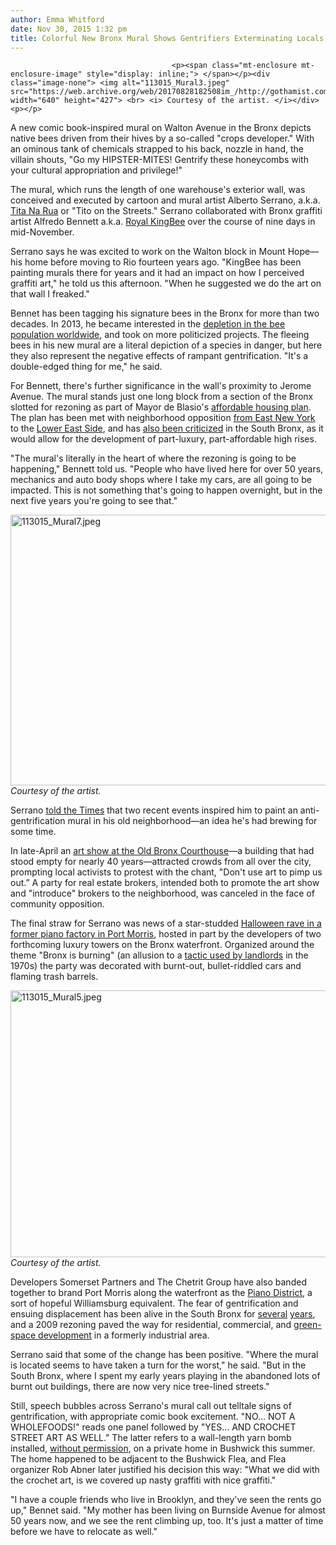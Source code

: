 ```yaml
---
author: Emma Whitford
date: Nov 30, 2015 1:32 pm
title: Colorful New Bronx Mural Shows Gentrifiers Exterminating Locals
---
```


	
										<p><span class="mt-enclosure mt-enclosure-image" style="display: inline;"> </span></p><div class="image-none"> <img alt="113015_Mural3.jpeg" src="https://web.archive.org/web/20170828182508im_/http://gothamist.com/attachments/nyc_ewhitford/113015_Mural3.jpeg" width="640" height="427"> <br> <i> Courtesy of the artist. </i></div> <p></p>

<p>A new comic book-inspired mural on Walton Avenue in the Bronx depicts native bees driven from their hives by a so-called &quot;crops developer.&quot; With an ominous tank of chemicals strapped to his back, nozzle in hand, the villain shouts, &quot;Go my HIPSTER-MITES! Gentrify these honeycombs with your cultural appropriation and privilege!&quot; </p>

<p>The mural, which runs the length of one warehouse&apos;s exterior wall, was conceived and executed by cartoon and mural artist Alberto Serrano, a.k.a. <a href="https://web.archive.org/web/20170828182508/http://www.titonarua.com/">Tita Na Rua</a> or &quot;Tito on the Streets.&quot; Serrano collaborated with Bronx graffiti artist Alfredo Bennett a.k.a. <a href="https://web.archive.org/web/20170828182508/http://kingbeeuw.com/">Royal KingBee</a> over the course of nine days in mid-November. </p>

<p>Serrano says he was excited to work on the Walton block in Mount Hope&#x2014;his home before moving to Rio fourteen years ago. &quot;KingBee has been painting murals there for years and it had an impact on how I perceived graffiti art,&quot; he told us this afternoon. &quot;When he suggested we do the art on that wall I freaked.&quot; </p>

<p>Bennet has been tagging his signature bees in the Bronx for more than two decades. In 2013, he became interested in the <a href="https://web.archive.org/web/20170828182508/http://gothamist.com/2015/07/09/climate_change_bees.php">depletion in the bee population worldwide</a>, and took on more politicized projects. The fleeing bees in his new mural are a literal depiction of a species in danger, but here they also represent the negative effects of rampant gentrification. &quot;It&apos;s a double-edged thing for me,&quot; he said. </p>

<p>For Bennett, there&apos;s further significance in the wall&apos;s proximity to Jerome Avenue. The mural stands just one long block from a section of the Bronx slotted for rezoning as part of Mayor de Blasio&apos;s <a href="https://web.archive.org/web/20170828182508/http://gothamist.com/2014/05/07/de_blasios_housing_plan.php">affordable housing plan</a>.  The plan has been met with neighborhood opposition <a href="https://web.archive.org/web/20170828182508/http://gothamist.com/2015/09/21/affordable_housing_east_ny.php">from East New York</a> to the <a href="https://web.archive.org/web/20170828182508/http://gothamist.com/2015/10/15/les_dorm_life.php">Lower East Side</a>, and has <a href="https://web.archive.org/web/20170828182508/http://gothamist.com/2015/08/18/bronx_housing_greed.php">also been criticized</a> in the South Bronx, as it would allow for the development of part-luxury, part-affordable high rises. </p>

<p>&quot;The mural&apos;s literally in the heart of where the rezoning is going to be happening,&quot; Bennett told us. &quot;People who have lived here for over 50 years, mechanics and auto body shops where I take my cars, are all going to be impacted. This is not something that&apos;s going to happen overnight, but in the next five years you&apos;re going to see that.&quot; </p>

<p><span class="mt-enclosure mt-enclosure-image" style="display: inline;"> </span></p><div class="image-none"> <img alt="113015_Mural7.jpeg" src="https://web.archive.org/web/20170828182508im_/http://gothamist.com/attachments/nyc_ewhitford/113015_Mural7.jpeg" width="640" height="433"> <br> <i> Courtesy of the artist. </i></div> <p></p>

<p>Serrano <a href="https://web.archive.org/web/20170828182508/http://www.nytimes.com/2015/11/30/nyregion/on-a-wall-in-the-west-bronx-a-gentrification-battle-rages.html?_r=0">told the Times</a> that two recent events inspired him to paint an anti-gentrification mural in his old neighborhood&#x2014;an idea he&apos;s had brewing for some time. </p>

<p>In late-April an <a href="https://web.archive.org/web/20170828182508/http://hyperallergic.com/221521/in-the-bronx-a-pop-up-art-show-is-a-lightning-rod-for-fear-of-gentrification/#disqus_thread">art show at the Old Bronx Courthouse</a>&#x2014;a building that had stood empty for nearly 40 years&#x2014;attracted crowds from all over the city, prompting local activists to protest with the chant, &quot;Don&apos;t use art to pimp us out.&#x201D; A party for real estate brokers, intended both to promote the art show and &quot;introduce&quot; brokers to the neighborhood, was canceled in the face of community opposition. </p>

<p>The final straw for Serrano was news of a star-studded <a href="https://web.archive.org/web/20170828182508/http://gothamist.com/2015/11/01/real_estate_developers_south_bronx.php">Halloween rave in a former piano factory in Port Morris</a>, hosted in part by the developers of two forthcoming luxury towers on the Bronx waterfront. Organized around the theme &quot;Bronx is burning&quot; (an allusion to a <a href="https://web.archive.org/web/20170828182508/http://nypost.com/2010/05/16/why-the-bronx-burned/">tactic used by landlords</a> in the 1970s) the party was decorated with burnt-out, bullet-riddled cars and flaming trash barrels. </p>

<p><span class="mt-enclosure mt-enclosure-image" style="display: inline;"> </span></p><div class="image-none"> <img alt="113015_Mural5.jpeg" src="https://web.archive.org/web/20170828182508im_/http://gothamist.com/attachments/nyc_ewhitford/113015_Mural5.jpeg" width="640" height="427"> <br> <i> Courtesy of the artist. </i></div> <p></p>

<p>Developers Somerset Partners and The Chetrit Group have also banded together to brand Port Morris along the waterfront as the <a href="https://web.archive.org/web/20170828182508/https://twitter.com/Eddie_Small/status/659392201852612608/photo/1?ref_src=twsrc%5Etfw">Piano District</a>, a sort of hopeful Williamsburg equivalent. The fear of gentrification and ensuing displacement has been alive in the South Bronx for <a href="https://web.archive.org/web/20170828182508/http://gothamist.com/2013/12/09/bronx_gentrification_conference.php">several</a> <a href="https://web.archive.org/web/20170828182508/http://gothamist.com/2013/11/22/ask_a_native_new_yorker_will_the_so.php">years</a>, and a 2009 rezoning paved the way for residential, commercial, and <a href="https://web.archive.org/web/20170828182508/http://gothamist.com/2015/07/08/renderings_this_is_what_a_greener_s.php">green-space development</a> in a formerly industrial area. </p>

<p>Serrano said that some of the change has been positive. &quot;Where the mural is located seems to have taken a turn for the worst,&quot; he said. &quot;But in the South Bronx, where I spent my early years playing in the abandoned lots of burnt out buildings, there are now very nice tree-lined streets.&quot; </p>

<p>Still, speech bubbles across Serrano&apos;s mural call out telltale signs of gentrification, with appropriate comic book excitement. &quot;NO... NOT A WHOLEFOODS!&quot; reads one panel followed by &quot;YES... AND CROCHET STREET ART AS WELL.&quot; The latter refers to a wall-length yarn bomb installed, <a href="https://web.archive.org/web/20170828182508/http://gothamist.com/2015/09/18/bushwick_crochet_gentrification.php">without permission</a>, on a private home in Bushwick this summer. The home happened to be adjacent to the Bushwick Flea, and Flea organizer Rob Abner later justified his decision this way: &quot;What we did with the crochet art, is we covered up nasty graffiti with nice graffiti.&quot;</p>

<p>&quot;I have a couple friends who live in Brooklyn, and they&apos;ve seen the rents go up,&quot; Bennet said. &quot;My mother has been living on Burnside Avenue for almost 50 years now, and we see the rent climbing up, too. It&apos;s just a matter of time before we have to relocate as well.&quot; </p>					
										
									
				